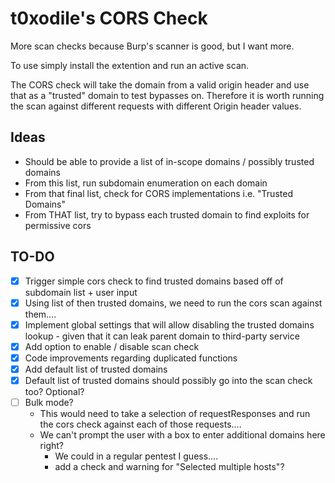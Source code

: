 # t0xodile's CORS Check
More scan checks because Burp's scanner is good, but I want more. 

To use simply install the extention and run an active scan. 

The CORS check will take the domain from a valid origin header and use that as a "trusted" domain to test bypasses on. Therefore it is worth running the scan against different requests with different Origin header values.

## Ideas
- Should be able to provide a list of in-scope domains / possibly trusted domains
- From this list, run subdomain enumeration on each domain
- From that final list, check for CORS implementations i.e. "Trusted Domains"
- From THAT list, try to bypass each trusted domain to find exploits for permissive cors

## TO-DO
- [x] Trigger simple cors check to find trusted domains based off of subdomain list + user input
- [x] Using list of then trusted domains, we need to run the cors scan against them....
- [x] Implement global settings that will allow disabling the trusted domains lookup - given that it can leak parent domain to third-party service
- [x] Add option to enable / disable scan check
- [x] Code improvements regarding duplicated functions
- [x] Add default list of trusted domains
- [x] Default list of trusted domains should possibly go into the scan check too? Optional?
- [ ] Bulk mode?
  - This would need to take a selection of requestResponses and run the cors check against each of those requests....
  - We can't prompt the user with a box to enter additional domains here right?
    - We could in a regular pentest I guess....
    - add a check and warning for "Selected multiple hosts"?
